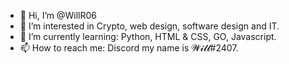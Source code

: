- 👋 Hi, I’m @WillR06
- 👀 I’m interested in Crypto, web design, software design and IT.
- 🌱 I’m currently learning: Python, HTML & CSS, GO, Javascript.
- 📫 How to reach me: Discord my name is 𝓦𝓲𝓵𝓵#2407.

<!---
WillR06/WillR06 is a ✨ special ✨ repository because its `README.md` (this file) appears on your GitHub profile.
You can click the Preview link to take a look at your changes.
--->
    
